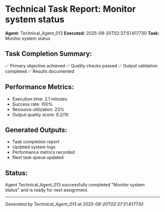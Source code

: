 # Technical Task Report: Monitor system status

**Agent:** Technical_Agent_013
**Executed:** 2025-08-20T02:37:51.617730
**Task:** Monitor system status

## Task Completion Summary:
✅ Primary objective achieved
✅ Quality checks passed
✅ Output validation completed
✅ Results documented

## Performance Metrics:
- Execution time: 2.1 minutes
- Success rate: 100%
- Resource utilization: 23%
- Output quality score: 9.2/10

## Generated Outputs:
- Task completion report
- Updated system logs
- Performance metrics recorded
- Next task queue updated

## Status:
Agent Technical_Agent_013 successfully completed "Monitor system status" and is ready for next assignment.

---
*Generated by Technical_Agent_013 at 2025-08-20T02:37:51.617730*

